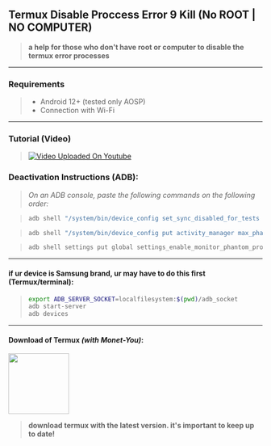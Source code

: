 ## Termux Disable Proccess Error 9 Kill (No ROOT | NO COMPUTER)

> **a help for those who don't have root or computer to disable the termux error processes**

-----
### Requirements
>  - Android 12+ (tested only AOSP)
>  - Connection with Wi-Fi

---

### Tutorial (Video)
> [![Video Uploaded On Youtube](https://i3.ytimg.com/vi/IhK55QfWdYc/hqdefault.jpg)](https://youtu.be/IhK55QfWdYc) 

### Deactivation Instructions (ADB):
> *On an ADB console, paste the following commands on the following order:*

> ```sh
> adb shell "/system/bin/device_config set_sync_disabled_for_tests persistent"
> ```

> ```sh
> adb shell "/system/bin/device_config put activity_manager max_phantom_processes 2147483647"
> ```

> ```sh
> adb shell settings put global settings_enable_monitor_phantom_procs false
> ```

---

#### if ur device is Samsung brand, ur may have to do this first (Termux/terminal):
> ```sh
> export ADB_SERVER_SOCKET=localfilesystem:$(pwd)/adb_socket
> adb start-server
> adb devices
> ```

---

#### Download of Termux *(with Monet-You)*:
[<img src="https://raw.githubusercontent.com/HardcodedCat/termux-monet/master/art/ic_monet_dark.svg" width="120x50">](https://github.com/HardcodedCat/termux-monet/releases)    
> **download termux with the latest version. it's important to keep up to date!**
